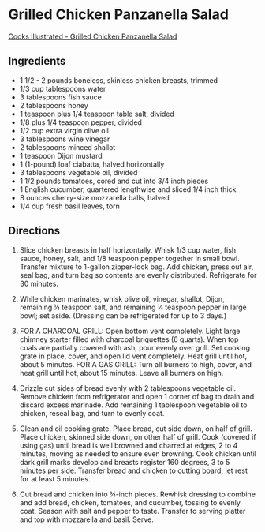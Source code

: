 # Grilled Chicken Panzanella Salad

[Cooks Illustrated - Grilled Chicken Panzanella Salad](https://www.americastestkitchen.com/recipes/16404-grilled-chicken-panzanella)

## Ingredients

- 1 1/2 - 2 pounds boneless, skinless chicken breasts, trimmed
- 1/3 cup tablespoons water
- 3 tablespoons fish sauce
- 2 tablespoons honey
- 1 teaspoon plus 1/4 teaspoon table salt, divided
- 1/8 plus 1/4 teaspoon pepper, divided
- 1/2 cup extra virgin olive oil
- 3 tablespoons wine vinegar
- 2 tablespoons minced shallot
- 1 teaspoon Dijon mustard
- 1 (1-pound) loaf ciabatta, halved horizontally
- 3 tablespoons vegetable oil, divided
- 1 1/2 pounds tomatoes, cored and cut into 3/4 inch pieces
- 1 English cucumber, quartered lengthwise and sliced 1/4 inch thick
- 8 ounces cherry-size mozzarella balls, halved
- 1/4 cup fresh basil leaves, torn

## Directions

1. Slice chicken breasts in half horizontally. Whisk 1/3 cup water, fish sauce,
   honey, salt, and 1/8 teaspoon pepper together in small bowl. Transfer
   mixture to 1-gallon zipper-lock bag. Add chicken, press out air, seal bag, and
   turn bag so contents are evenly distributed. Refrigerate for 30 minutes.

2. While chicken marinates, whisk olive oil, vinegar, shallot, Dijon, remaining
   ¼ teaspoon salt, and remaining ¼ teaspoon pepper in large bowl; set aside.
   (Dressing can be refrigerated for up to 3 days.)

3. FOR A CHARCOAL GRILL: Open bottom vent completely. Light large chimney
   starter filled with charcoal briquettes (6 quarts). When top coals are
   partially covered with ash, pour evenly over grill. Set cooking grate in place,
   cover, and open lid vent completely. Heat grill until hot, about 5 minutes.
   FOR A GAS GRILL: Turn all burners to high, cover, and heat grill until hot,
   about 15 minutes. Leave all burners on high.

4. Drizzle cut sides of bread evenly with 2 tablespoons vegetable oil. Remove
   chicken from refrigerator and open 1 corner of bag to drain and discard
   excess marinade. Add remaining 1 tablespoon vegetable oil to chicken, reseal
   bag, and turn to evenly coat.

5. Clean and oil cooking grate. Place bread, cut side down, on half of grill.
   Place chicken, skinned side down, on other half of grill. Cook (covered if
   using gas) until bread is well browned and charred at edges, 2 to 4 minutes,
   moving as needed to ensure even browning. Cook chicken until dark grill marks
   develop and breasts register 160 degrees, 3 to 5 minutes per side. Transfer
   bread and chicken to cutting board; let rest for at least 5 minutes.

6. Cut bread and chicken into ¾-inch pieces. Rewhisk dressing to combine and
   add bread, chicken, tomatoes, and cucumber, tossing to evenly coat. Season
   with salt and pepper to taste. Transfer to serving platter and top with
   mozzarella and basil. Serve.

